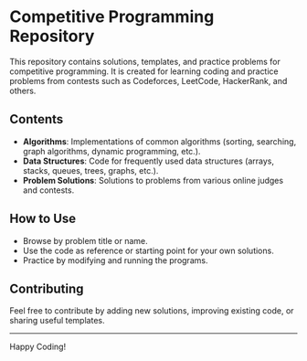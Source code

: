 # Competitive Programming Repository

This repository contains solutions, templates, and practice problems for competitive programming. It is created for learning coding and practice problems from contests such as Codeforces, LeetCode, HackerRank, and others.

## Contents

- **Algorithms**: Implementations of common algorithms (sorting, searching, graph algorithms, dynamic programming, etc.).
- **Data Structures**: Code for frequently used data structures (arrays, stacks, queues, trees, graphs, etc.).
- **Problem Solutions**: Solutions to problems from various online judges and contests.

## How to Use

- Browse by problem title or name.
- Use the code as reference or starting point for your own solutions.
- Practice by modifying and running the programs.

## Contributing

Feel free to contribute by adding new solutions, improving existing code, or sharing useful templates.

---

Happy Coding!
